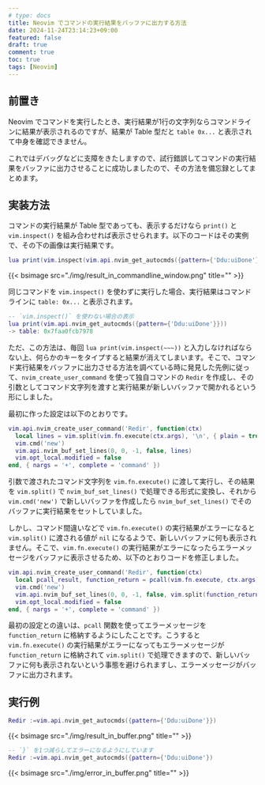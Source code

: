 ```yaml
---
# type: docs 
title: Neovim でコマンドの実行結果をバッファに出力する方法
date: 2024-11-24T23:14:23+09:00
featured: false
draft: true
comment: true
toc: true
tags: [Neovim]
---
```


## 前置き

Neovim でコマンドを実行したとき、実行結果が1行の文字列ならコマンドラインに結果が表示されるのですが、結果が Table 型だと `table 0x...` と表示されて中身を確認できません。

これではデバッグなどに支障をきたしますので、試行錯誤してコマンドの実行結果をバッファに出力させることに成功しましたので、その方法を備忘録としてまとめます。

## 実装方法

コマンドの実行結果が Table 型であっても、表示するだけなら `print()` と `vim.inspect()` を組み合わせれば表示させられます。以下のコードはその実例で、その下の画像は実行結果です。

```lua
lua print(vim.inspect(vim.api.nvim_get_autocmds({pattern={'Ddu:uiDone'}})))
```

{{< bsimage src="./img/result_in_commandline_window.png" title="" >}}

同じコマンドを `vim.inspect()` を使わずに実行した場合、実行結果はコマンドラインに `table: 0x...` と表示されます。

```lua
-- `vim.inspect()` を使わない場合の表示
lua print(vim.api.nvim_get_autocmds({pattern={'Ddu:uiDone'}}))
-> table: 0x7faa0fcb7978
```

ただ、この方法は、毎回 `lua print(vim.inspect(~~~))` と入力しなければならない上、何らかのキーをタイプすると結果が消えてしまいます。そこで、コマンド実行結果をバッファに出力させる方法を調べている時に発見した先例に従って、`nvim_create_user_command` を使って独自コマンドの `Redir` を作成し、その引数としてコマンド文字列を渡すと実行結果が新しいバッファで開かれるという形にしました。

最初に作った設定は以下のとおりです。

```lua
vim.api.nvim_create_user_command('Redir', function(ctx)
  local lines = vim.split(vim.fn.execute(ctx.args), '\n', { plain = true }))
  vim.cmd('new')
  vim.api.nvim_buf_set_lines(0, 0, -1, false, lines)
  vim.opt_local.modified = false
end, { nargs = '+', complete = 'command' })
```

引数で渡されたコマンド文字列を `vim.fn.execute()` に渡して実行し、その結果を `vim.split()` で `nvim_buf_set_lines()` で処理できる形式に変換し、それから `vim.cmd('new')` で新しいバッファを作成したら `nvim_buf_set_lines()` でそのバッファに実行結果をセットしていました。

しかし、コマンド間違いなどで `vim.fn.execute()` の実行結果がエラーになると `vim.split()` に渡される値が `nil` になるようで、新しいバッファに何も表示されません。そこで、`vim.fn.execute()` の実行結果がエラーになったらエラーメッセージをバッファに表示させるため、以下のとおりコードを修正しました。

```lua
vim.api.nvim_create_user_command('Redir', function(ctx)
  local pcall_result, function_return = pcall(vim.fn.execute, ctx.args)
  vim.cmd('new')
  vim.api.nvim_buf_set_lines(0, 0, -1, false, vim.split(function_return, '\n', { plain = true }))
  vim.opt_local.modified = false
end, { nargs = '+', complete = 'command' })
```

最初の設定との違いは、`pcall` 関数を使ってエラーメッセージを `function_return` に格納するようにしたことです。こうすると `vim.fn.execute()` の実行結果がエラーになってもエラーメッセージが `function_return` に格納されて `vim.split()` で処理できますので、新しいバッファに何も表示されないという事態を避けられますし、エラーメッセージがバッファに出力されます。

## 実行例

```lua
Redir :=vim.api.nvim_get_autocmds({pattern={'Ddu:uiDone'}})
```

{{< bsimage src="./img/result_in_buffer.png" title="" >}}

```lua
-- `}` を1つ減らしてエラーになるようにしています
Redir :=vim.api.nvim_get_autocmds({pattern={'Ddu:uiDone'})
```

{{< bsimage src="./img/error_in_buffer.png" title="" >}}
